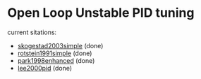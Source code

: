 # Open Loop Unstable PID tuning

<!-- this was a hack because foam does not suppoert backlink refrencing -->
current sitations:
- [skogestad2003simple](olu-sitations/1.md) (done)
- [rotstein1991simple](olu-sitations/2.md) (done)
- [park1998enhanced](olu-sitations/3.md) (done)
- [lee2000pid](olu-sitations/4.md) (done)
